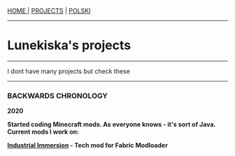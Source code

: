 <p><a href="/index.md">HOME    </a> | <a href="/projects.md">    PROJECTS</a> | <a href="/pl/projects.md">    POLSKI</a></p>

<hr>

<h1>Lunekiska's projects</h1>
  
 <hr>
 
<p>I dont have many projects but check these</p>

 <hr>
 
<h3>BACKWARDS CHRONOLOGY</h3>
  <p><b>2020<b><p>
  <p>Started coding Minecraft mods. As everyone knows - it's sort of Java. Current mods I work on:</p>
  <p><a href="https://github.com/Vooki/IndImm-Fabric">Industrial Immersion</a> - Tech mod for Fabric Modloader</p>
